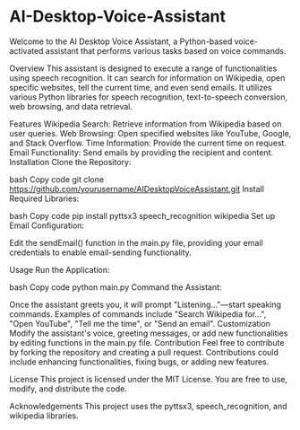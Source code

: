 # AI-Desktop-Voice-Assistant

Welcome to the AI Desktop Voice Assistant, a Python-based voice-activated assistant that performs various tasks based on voice commands.

Overview
This assistant is designed to execute a range of functionalities using speech recognition. It can search for information on Wikipedia, open specific websites, tell the current time, and even send emails. It utilizes various Python libraries for speech recognition, text-to-speech conversion, web browsing, and data retrieval.

Features
Wikipedia Search: Retrieve information from Wikipedia based on user queries.
Web Browsing: Open specified websites like YouTube, Google, and Stack Overflow.
Time Information: Provide the current time on request.
Email Functionality: Send emails by providing the recipient and content.
Installation
Clone the Repository:

bash
Copy code
git clone https://github.com/yourusername/AIDesktopVoiceAssistant.git
Install Required Libraries:

bash
Copy code
pip install pyttsx3 speech_recognition wikipedia
Set up Email Configuration:

Edit the sendEmail() function in the main.py file, providing your email credentials to enable email-sending functionality.

Usage
Run the Application:

bash
Copy code
python main.py
Command the Assistant:

Once the assistant greets you, it will prompt "Listening..."—start speaking commands.
Examples of commands include "Search Wikipedia for...", "Open YouTube", "Tell me the time", or "Send an email".
Customization
Modify the assistant's voice, greeting messages, or add new functionalities by editing functions in the main.py file.
Contribution
Feel free to contribute by forking the repository and creating a pull request. Contributions could include enhancing functionalities, fixing bugs, or adding new features.

License
This project is licensed under the MIT License. You are free to use, modify, and distribute the code.

Acknowledgements
This project uses the pyttsx3, speech_recognition, and wikipedia libraries.
